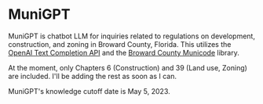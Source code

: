 # MuniGPT

MuniGPT is chatbot LLM for inquiries related to regulations on development, construction, and zoning in Broward County, Florida. This utilizes the [OpenAI Text Completion API](https://platform.openai.com/docs/guides/completion) and the [Broward County Municode](https://library.municode.com/fl/broward_county) library.

At the moment, only Chapters 6 (Construction) and 39 (Land use, Zoning) are included. I'll be adding the rest as soon as I can.

MuniGPT's knowledge cutoff date is May 5, 2023.
